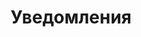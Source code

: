 ---
title: Уведомления
layout: category
category: "notifications"
permalink: /ru/category/notifications
lang: ru
---